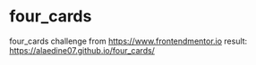 # four_cards
four_cards challenge from https://www.frontendmentor.io
result: https://alaedine07.github.io/four_cards/
